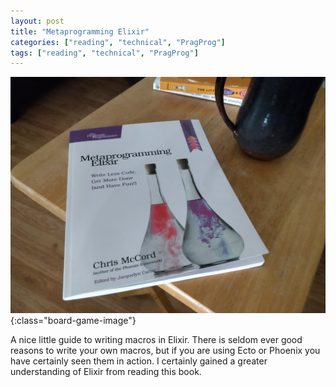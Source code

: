 ```yaml
---
layout: post
title: "Metaprogramming Elixir"
categories: ["reading", "technical", "PragProg"]
tags: ["reading", "technical", "PragProg"]
---
```


![Metaprogramming Elixir](/assets/metaprogramming-elixir.jpeg){:class="board-game-image"}

A nice little guide to writing macros in Elixir. There is seldom ever good reasons to write your own macros, but if you are using Ecto or Phoenix you have certainly seen them in action. I certainly gained a greater understanding of Elixir from reading this book.

